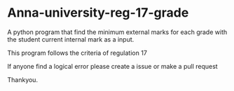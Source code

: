 # Anna-university-reg-17-grade
A python program that find the minimum external marks for 
each grade with the student current internal mark as a 
input.

This program follows the criteria of regulation 17

If anyone find a logical error 
please create a issue or make a pull request


Thankyou.
